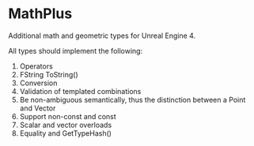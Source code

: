 # MathPlus
Additional math and geometric types for Unreal Engine 4.

All types should implement the following:
1. Operators
2. FString ToString()
3. Conversion
4. Validation of templated combinations
5. Be non-ambiguous semantically, thus the distinction between a Point and Vector
6. Support non-const and const
7. Scalar and vector overloads
8. Equality and GetTypeHash()